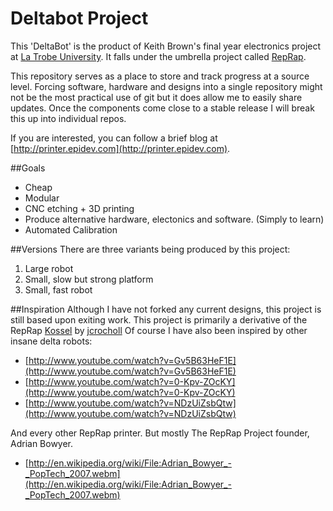 Deltabot Project
================

This 'DeltaBot' is the product of Keith Brown's final year electronics project at [La Trobe University](http://www.latrobe.edu.au/). It falls under the umbrella project called [RepRap](http://reprap.org/). 

This repository serves as a place to store and track progress at a source level. Forcing software, hardware and designs into a single repository might not be the most practical use of git but it does allow me to easily share updates. Once the components come close to a stable release I will break this up into individual repos.

If you are interested, you can follow a brief blog at [http://printer.epidev.com](http://printer.epidev.com).

##Goals
- Cheap
- Modular
- CNC etching + 3D printing
- Produce alternative hardware, electonics and software. (Simply to learn)
- Automated Calibration

##Versions
There are three variants being produced by this project:
1. Large robot  
2. Small, slow but strong platform  
3. Small, fast robot  

##Inspiration
Although I have not forked any current designs, this project is still based upon exiting work.
This project is primarily a derivative of the RepRap [Kossel](https://github.com/jcrocholl/kossel) by [jcrocholl](https://github.com/jcrocholl)
Of course I have also been inspired by other insane delta robots:
- [http://www.youtube.com/watch?v=Gv5B63HeF1E](http://www.youtube.com/watch?v=Gv5B63HeF1E)
- [http://www.youtube.com/watch?v=0-Kpv-ZOcKY](http://www.youtube.com/watch?v=0-Kpv-ZOcKY)
- [http://www.youtube.com/watch?v=NDzUiZsbQtw](http://www.youtube.com/watch?v=NDzUiZsbQtw)

And every other RepRap printer. But mostly The RepRap Project founder, Adrian Bowyer.
- [http://en.wikipedia.org/wiki/File:Adrian_Bowyer_-_PopTech_2007.webm](http://en.wikipedia.org/wiki/File:Adrian_Bowyer_-_PopTech_2007.webm)

